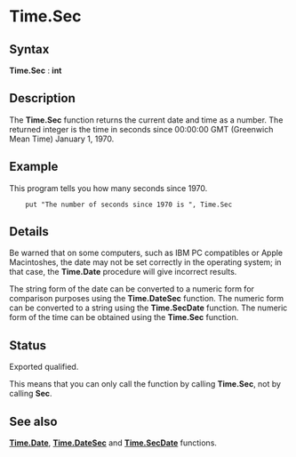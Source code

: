 
# Time.Sec

## Syntax
**Time.Sec** : **int**

## Description
The **Time.Sec** function returns the current date and time as a number. The returned integer is the time in seconds since 00:00:00 GMT (Greenwich Mean Time) January 1, 1970.


## Example
This program tells you how many seconds since 1970.

        put "The number of seconds since 1970 is ", Time.Sec
## Details
Be warned that on some computers, such as IBM PC compatibles or Apple Macintoshes, the date may not be set correctly in the operating system; in that case, the **Time.Date** procedure will give incorrect results.

The string form of the date can be converted to a numeric form for comparison purposes using the **Time.DateSec** function. The numeric form can be converted to a string using the **Time.SecDate** function. The numeric form of the time can be obtained using the **Time.Sec** function.


## Status
Exported qualified.

This means that you can only call the function by calling **Time.Sec**, not by calling **Sec**.


## See also
**[Time.Date](time_date.html)**, **[Time.DateSec](time_datesec.html)** and **[Time.SecDate](time_secdate.html)** functions.

